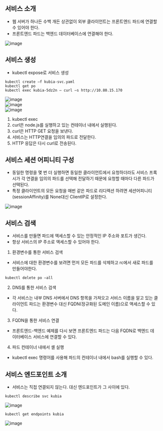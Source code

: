 ## 서비스 소개
- 웹 서버가 하나든 수백 개든 상관없이 외부 클라이언트는 프론트엔드 파드에 연결할 수 있어야 한다.
- 프론트엔드 파드는 백엔드 데이터베이스에 연결해야 한다.

![image](https://user-images.githubusercontent.com/81672260/161502503-ec70777f-d86a-4583-ac8a-09e79b4ecd2d.png)

## 서비스 생성

- kubectl expose로 서비스 생성

```
kubectl create –f kubia-svc.yaml
kubectl get po
kubectl exec kubia-5dz2n – curl –s http://10.80.15.170
```

![image](https://user-images.githubusercontent.com/81672260/161507928-abafd268-d53b-4a0f-b36c-715a0a82a668.png)  
![image](https://user-images.githubusercontent.com/81672260/161507942-4b2dbe40-89a7-4ff9-9106-fca0ef8b01e1.png)  
![image](https://user-images.githubusercontent.com/81672260/161507960-a2e1f837-8fd5-49b9-92d9-759f548d1369.png)  

1. kubectl exec
2. curl은 node.js를 실행하고 있는 컨테이너 내에서 실행된다.
3. curl은 HTTP GET 요청을 보낸다.
4. 서비스는 HTTP연결을 임의의 파드로 전달한다.
5. HTTP 응답은 다시 curl로 전송된다.

## 서비스 세션 어피니티 구성
- 동일한 명령을 몇 번 더 실행하면 동일한 클라이언트에서 요청하더라도 서비스 프록시가 각 연결을 임의의 파드를 선택해 전달하기 때문에 요청할 때마다 다른 파드가 선택된다.
- 특정 클라이언트의 모든 요청을 매번 같은 파드로 리디렉션 하려면 세션어피니티(sessionAffinity)를 None대신 ClientIP로 설정한다.

![image](https://user-images.githubusercontent.com/81672260/161509411-a52f44cb-5c5e-4061-9d39-f1344efe4735.png)


## 서비스 검색
- 서비스를 만들면 파드에 액세스할 수 있는 안정적인 IP 주소와 포트가 생긴다.
- 항상 서비스의 IP 주소로 액세스할 수 있어야 한다.

1. 환경변수를 통한 서비스 검색
- 서비스에 대한 환경변수를 보려면 먼저 모든 파드를 삭제하고 rc에서 새로 파드를 만들어야한다.
```
kubectl delete po –all
```
2. DNS를 통한 서비스 검색
- 각 서비스는 내부 DNS 서버에서 DNS 항목을 가져오고 서비스 이름을 알고 있는 클라이언트 파드는 환경변수 대신 FQDN(정규화된 도메인 이름)으로 액세스할 수 있다.

3. FQDN을 통한 서비스 연결
- 프론트엔드-백엔드 예제를 다시 보면 프론트엔드 파드는 다음 FQDN로 백엔드 데이터베이스 서비스에 연결할 수 있다.

4. 파드 컨테이너 내에서 셸 실행
- kubectl exec 명령어를 사용해 파드의 컨테이너 내에서 bash를 실행할 수 있다.

## 서비스 엔드포인트 소개
- 서비스는 직접 연결되지 않는다. 대신 엔드포인트가 그 사이에 있다.

```
kubectl describe svc kubia
```
![image](https://user-images.githubusercontent.com/81672260/162102588-e0283207-49ed-47e9-842c-538b2187a34d.png)

```
kubectl get endpoints kubia
```
![image](https://user-images.githubusercontent.com/81672260/162102644-d20634c8-9033-4ec5-a767-d08c48a305ff.png)





